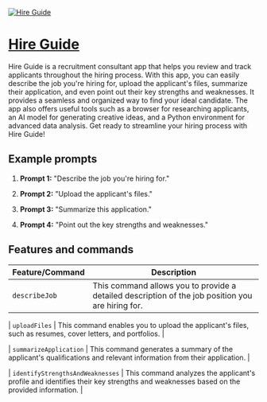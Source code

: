 [![Hire Guide](https://files.oaiusercontent.com/file-oPkcS8ZJed3IyJ9hSnnbihZZ?se=2123-10-16T04%3A05%3A00Z&sp=r&sv=2021-08-06&sr=b&rscc=max-age%3D31536000%2C%20immutable&rscd=attachment%3B%20filename%3D7b8f108c-bf1b-4fb0-8053-a9ba03449ea6.png&sig=bQUnBZ/YFtzQUefjvFpmYwxMi3g2PWgAuKyc4N4AXEg%3D)](https://chat.openai.com/g/g-3i3B0R0vQ-hire-guide)

# [Hire Guide](https://chat.openai.com/g/g-3i3B0R0vQ-hire-guide)

Hire Guide is a recruitment consultant app that helps you review and track applicants throughout the hiring process. With this app, you can easily describe the job you're hiring for, upload the applicant's files, summarize their application, and even point out their key strengths and weaknesses. It provides a seamless and organized way to find your ideal candidate. The app also offers useful tools such as a browser for researching applicants, an AI model for generating creative ideas, and a Python environment for advanced data analysis. Get ready to streamline your hiring process with Hire Guide!

## Example prompts

1. **Prompt 1:** "Describe the job you're hiring for."

2. **Prompt 2:** "Upload the applicant's files."

3. **Prompt 3:** "Summarize this application."

4. **Prompt 4:** "Point out the key strengths and weaknesses."


## Features and commands

| Feature/Command | Description |
| --- | --- |
| `describeJob` | This command allows you to provide a detailed description of the job position you are hiring for. |

| `uploadFiles` | This command enables you to upload the applicant's files, such as resumes, cover letters, and portfolios. |

| `summarizeApplication` | This command generates a summary of the applicant's qualifications and relevant information from their application. |

| `identifyStrengthsAndWeaknesses` | This command analyzes the applicant's profile and identifies their key strengths and weaknesses based on the provided information. |